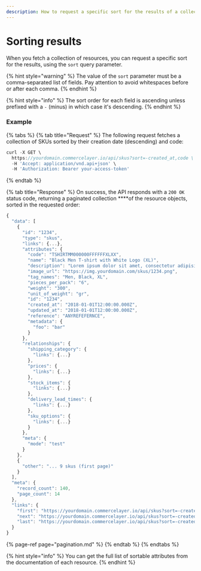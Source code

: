 ```yaml
---
description: How to request a specific sort for the results of a collection of resources
---
```


# Sorting results

When you fetch a collection of resources, you can request a specific sort for the results, using the `sort` query parameter.

{% hint style="warning" %}
The value of the `sort` parameter must be a comma-separated list of fields. Pay attention to avoid whitespaces before or after each comma.
{% endhint %}

{% hint style="info" %}
The sort order for each field is ascending unless prefixed with a `-` \(minus\) in which case it's descending.
{% endhint %}

### Example

{% tabs %}
{% tab title="Request" %}
The following request fetches a collection of SKUs sorted by their creation date \(descending\) and code:

```javascript
curl -X GET \
  https://yourdomain.commercelayer.io/api/skus?sort=-created_at,code \
  -H 'Accept: application/vnd.api+json' \
  -H 'Authorization: Bearer your-access-token'
```
{% endtab %}

{% tab title="Response" %}
On success, the API responds with a `200 OK` status code, returning a paginated collection ****of the resource objects, sorted in the requested order:

```javascript
{
  "data": [
    {
      "id": "1234",
      "type": "skus",
      "links": {...},
      "attributes": {
        "code": "TSHIRTMM000000FFFFFFXLXX",
        "name": "Black Men T-shirt with White Logo (XL)",
        "description": "Lorem ipsum dolor sit amet, consectetur adipisicing elit, sed do eiusmod tempor incididunt ut labore et dolore magna aliqua.",
        "image_url": "https://img.yourdomain.com/skus/1234.png",
        "tag_names": "Men, Black, XL",
        "pieces_per_pack": "6",
        "weight": "300",
        "unit_of_weight": "gr",
        "id": "1234",
        "created_at": "2018-01-01T12:00:00.000Z",
        "updated_at": "2018-01-01T12:00:00.000Z",
        "reference": "ANYREFEFERNCE",
        "metadata": {
          "foo": "bar"
        }
      },
      "relationships": {
        "shipping_category": {
          "links": {...}
        },
        "prices": {
          "links": {...}
        },
        "stock_items": {
          "links": {...}
        },
        "delivery_lead_times": {
          "links": {...}
        },
        "sku_options": {
          "links": {...}
        }
      },
      "meta": {
        "mode": "test"
      }
    },
    {
      "other": "... 9 skus (first page)"
    }
  ],
  "meta": {
    "record_count": 140,
    "page_count": 14
  },
  "links": {
    "first": "https://yourdomain.commercelayer.io/api/skus?sort=-created_at,code&page[number]=1&page[size]=10",
    "next": "https://yourdomain.commercelayer.io/api/skus?sort=-created_at,code&page[number]=2&page[size]=10",
    "last": "https://yourdomain.commercelayer.io/api/skus?sort=-created_at,code&page[number]=14&page[size]=10"
  }
}
```

{% page-ref page="pagination.md" %}
{% endtab %}
{% endtabs %}

{% hint style="info" %}
You can get the full list of sortable attributes from the documentation of each resource.
{% endhint %}

